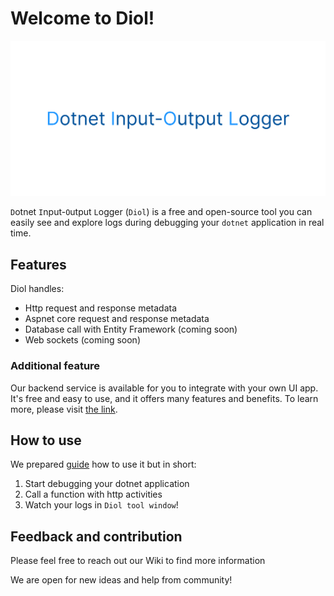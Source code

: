 # Welcome to Diol!

![image](/content/images/diol-main-banner.png)

`D`otnet `I`nput-`O`utput `L`ogger (`Diol`) is a free and open-source tool you can easily see and explore logs during debugging your `dotnet` application in real time.

## Features

Diol handles:

* Http request and response metadata
* Aspnet core request and response metadata
* Database call with Entity Framework (coming soon)
* Web sockets (coming soon)

### Additional feature

Our backend service is available for you to integrate with your own UI app. It's free and easy to use, and it offers many features and benefits. To learn more, please visit [the link](https://github.com/Dotnet-IO-logger/core/wiki/2.-Diol-backend-service).

## How to use

We prepared [guide](https://github.com/Dotnet-IO-logger/core/wiki/1.-Getting-started-guide) how to use it but in short:

1. Start debugging your dotnet application
2. Call a function with http activities
3. Watch your logs in `Diol tool window`!

## Feedback and contribution

Please feel free to reach out our Wiki to find more information

We are open for new ideas and help from community!
